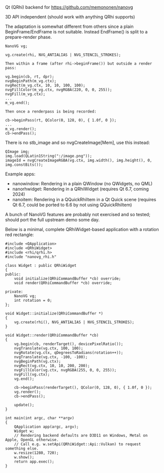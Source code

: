 Qt (QRhi) backend for https://github.com/memononen/nanovg

3D API independent (should work with anything QRhi supports)

The adaptation is somewhat different from others since a plain BeginFrame/EndFrame is not suitable.
Instead EndFrame() is split to a prepare-render phase.

```
NanoVG vg;

vg.create(rhi, NVG_ANTIALIAS | NVG_STENCIL_STROKES);

Then within a frame (after rhi->beginFrame()) but outside a render pass:

vg.begin(cb, rt, dpr);
nvgBeginPath(m_vg.ctx);
nvgRect(m_vg.ctx, 10, 10, 100, 100);
nvgFillColor(m_vg.ctx, nvgRGBA(220, 0, 0, 255));
nvgFill(m_vg.ctx);
...
m_vg.end();

Then once a renderpass is being recorded:

cb->beginPass(rt, QColor(0, 128, 0), { 1.0f, 0 });
...
m_vg.render();
cb->endPass();
```

There is no stb_image and so nvgCreateImage[Mem], use this instead:

```
QImage img;
img.load(QLatin1String(":/image.png"));
imageId = nvgCreateImageRGBA(vg.ctx, img.width(), img.height(), 0, img.constBits());
```

Example apps:
- nanowindow: Rendering in a plain QWindow (no QWidgets, no QML)
- nanorhwidget: Rendering in a QRhiWidget (requires Qt 6.7, coming 2024)
- nanoitem: Rendering in a QQuickRhiItem in a Qt Quick scene (requires Qt 6.7, could be ported to 6.6 by not using QQuickRhiItem)

A bunch of NanoVG features are probably not exercised and so tested; should port the full upstream demo some day.

Below is a minimal, complete QRhiWidget-based application with a rotation red rectangle:

```
#include <QApplication>
#include <QRhiWidget>
#include <rhi/qrhi.h>
#include "nanovg_rhi.h"

class Widget : public QRhiWidget
{
public:
    void initialize(QRhiCommandBuffer *cb) override;
    void render(QRhiCommandBuffer *cb) override;

private:
    NanoVG vg;
    int rotation = 0;
};

void Widget::initialize(QRhiCommandBuffer *)
{
    vg.create(rhi(), NVG_ANTIALIAS | NVG_STENCIL_STROKES);
}

void Widget::render(QRhiCommandBuffer *cb)
{
    vg.begin(cb, renderTarget(), devicePixelRatio());
    nvgTranslate(vg.ctx, 100, 100);
    nvgRotate(vg.ctx, qDegreesToRadians(rotation++));
    nvgTranslate(vg.ctx, -100, -100);
    nvgBeginPath(vg.ctx);
    nvgRect(vg.ctx, 10, 10, 200, 200);
    nvgFillColor(vg.ctx, nvgRGBA(255, 0, 0, 255));
    nvgFill(vg.ctx);
    vg.end();

    cb->beginPass(renderTarget(), QColor(0, 128, 0), { 1.0f, 0 });
    vg.render();
    cb->endPass();

    update();
}

int main(int argc, char **argv)
{
    QApplication app(argc, argv);
    Widget w;
    // Rendering backend defaults are D3D11 on Windows, Metal on Apple, OpenGL otherwise.
    // Call e.g. w.setApi(QRhiWidget::Api::Vulkan) to request something else.
    w.resize(1280, 720);
    w.show();
    return app.exec();
}
```
